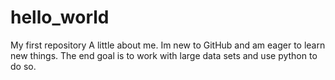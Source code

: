 # hello_world
My first repository
A little about me. Im new to GitHub and am eager to learn new things. The end goal is to work with large data sets and use python to do so.
